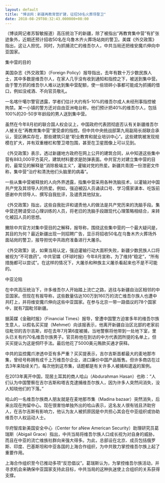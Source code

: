 ```yaml
---
layout: default
title: "博谈网：新疆再教育营扩建，征招50名火葬场警卫"
date: 2018-08-29T08:32:43.000000+08:00
---
```


（博谈网记者苏智敏报道）高压统治下的新疆，除了被指出“再教育集中营”有扩张迹象外，近期还预计招收50名在乌鲁木齐火葬场站岗的警卫。美媒《外交政策》指出，这让人担忧。同时，为抓捕流亡的维吾尔人，中共当局还把维安魔爪伸向中亚国家。

集中营的目的

美国杂志《外交政策》（Foreign Policy）报导指出，去年有数十万少数民族人士，其中多数是维吾尔人，在家人几乎没有收到通知和指控之下，被送到集中营。由于警方抓的维吾尔人难以达到集中营配额，使一些琐碎小事都可能成为抓捕的借口，例如没戒酒、不向官员敬礼。

一名喀什噶尔警官透露，学者们估计大约有5-10%的维吾尔成人未经刑事指控被拘禁。某一小镇的警方还对自由亚洲电台称，他们预计把40%的维吾尔人，包括100%的20-50岁年龄段的男人送到集中营。

虽然在今年8月初的联合国人权会议上，中国政府代表团彻底否认有关新疆维吾尔人被关在“再教育集中营”里受虐的指控。但中共中央统战部第九局副局长胡联合承认，营区确实存在，那些建筑只是“职业教育和就业培训中心”。这些建筑被发现规模在扩大，并有双重栅栏和警卫塔包围，甚至在卫星图像上可以见到。

《外交政策》表示，透过新疆地方政府在网上公开的建筑合同，从中知道这些集中营有883,000平方英尺，建筑材料要求是防弹表面。中共官方对建立集中营的目的，最常见的解释是“消除极端主义”，灌输对党的热爱。新疆共青团一份泄密文件称，集中营“治疗和清洗他们头脑里的病毒”。

一些从集中营被释放的人向外界透露，指集中营采用各种洗脑技术，以灌输对中国共产党及其领导人的热爱。例如，强迫被囚人员诵读口号、学习儒家课本、吃饭前感谢中共领导人、撰写自我批评，及谴责其他狱友。

《外交政策》指出，这些自我批评和谴责他人的做法是共产党历来的洗脑手段。集中营还聘请受过心理训练的人员，将老旧的洗脑手段跟现代心理策略相结合，来转化被囚人员的思想。

撇除中共官方对集中营目的之解释，报导称，围绕这些集中营的一个最大疑问是，其目的为何？最近新疆出现一则招聘广告，显示将招收50名在乌鲁木齐火葬场外面站岗的警卫，报导担忧中共政府准备进行大屠杀。

《外交政策》说，如果当局认定，强迫灌输行动大面积失败，新疆少数民族人口将被视为“不可救药”。中共官媒《环球时报》今年8月宣称，为了维持“稳定”，“所有措施都可以尝试”。在这样的情况下，大屠杀和种族主义屠杀看起来也不是不可能的。

中亚沦陷

在中共高压统治下，许多维吾尔人开始踏上流亡之路，逃往与新疆自治区相邻的中亚国家。但现在有报导称，这些数量估达100万到160万的流亡维吾尔族人也遭中共盯上，并将维安魔爪伸向这些中亚国家。在参与北京一带一路倡议的78个国家中，就有7国毗邻新疆。

据英媒《金融时报》（Financial Times）报导，曾遭中国警方迫害多年的维吾尔族生意人，以假名买买提（Mehmet）向该报表示，他离开新疆自治区北部的老家前往毗邻的吉尔吉斯，却在去年7月第6度被捕，当地警察将他带到一处地下室，里头已关有约70名维吾尔族男子。官员称他在到访的中方代表团所提的名单上，但买买提认为这是恫吓手法。最后他花了5000美元贿款买通才获释。

中共的监控魔爪渗透中亚有多严重？买买提表示，吉尔吉斯首都最大的麦地那市集，曾经号称拥有成千上万维吾尔企业，进口廉价中国产品贩售。但许多商店在过去3年来陆续关门，每次他到这巿集，话题都是有关许多人被捕和遣返的案例。

在2013年离开中国，现居土耳其的商人哈山（Abdurahman Hasan）也称：“人们认为中国警察在吉尔吉斯和塔吉克逮捕维吾尔族人，因为许多人突然间消失，没人知晓他们的下落。”

哈山的一名维吾尔族商人朋友就是在麦地那巿集（Madina bazaar）突然消失，后来出现在拘留中心。现在很害怕单独外出的哈山表示，这名友人很有钱且济助穷人，在吉尔吉斯有影响力，他认为友人被抓原因是中共担心其会在中亚组织或协助维吾尔人权运动人士。

华府智库新美国安全中心（Center for aNew American Security）助理研究员葛瑞斯（Abigail Grace）指出，中共当局将维吾尔族人口成长视为对自身的威胁，而且在中亚的流亡维族社群向来强大得多。为此，总部设在北京、成员包括俄罗斯、印度、巴基斯坦和中亚各国的上海合作组织，为中共致力掌控维吾尔族上起了重要作用。

上海合作组织至今已推动多项“反恐倡议”。葛瑞斯认为，为掌控维吾尔族活动，并寻求机会来确保中亚国家支持此目标，中共当局的这种执迷使上合组织的关系获得支撑。


